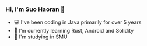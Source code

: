 ### Hi, I'm Suo Haoran 👋

- 💻 I've been coding in Java primarily for over 5 years 
- 🦀 I’m currently learning Rust, Android and Solidity
- 🎒 I'm studying in SMU
